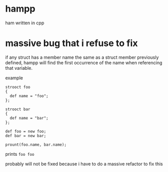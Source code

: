 # hampp

ham written in cpp

# massive bug that i refuse to fix
if any struct has a member name the same as a struct member previously defined, hampp will find the first occurrence of the name when referencing that variable.

example

```
strooct foo
{
  def name = "foo";
};

strooct bar
{
  def name = "bar";
};

def foo = new foo;
def bar = new bar;

prount(foo.name, bar.name);
```

prints `foo foo`

probably will not be fixed because i have to do a massive refactor to fix this
